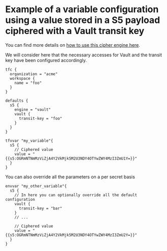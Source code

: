 # Example of a variable configuration using a value stored in a S5 payload ciphered with a Vault transit key

You can find more details on [how to use this cipher engine here](https://github.com/mvisonneau/s5/blob/main/examples/vault.md).

We will consider here that the necessary accesses for Vault and the transit key have been configured accordingly.

```hcl
tfc {
  organization = "acme"
  workspace {
    name = "foo"
  }
}

defaults {
  s5 {
    engine = "vault"
    vault {
      transit-key = "foo"
    }
  }
}

tfvvar "my_variable"{
  s5 {
    // Ciphered value
    value = "{{s5:OGRmNTNmMzViZjA4Y2VkMjk5M2U3NDY4OTYwZWY4MzI3ZmU1Y=}}"
  }
}
```

You can also override all the parameters on a per secret basis

```hcl
envvar "my_other_variable"{
  s5 {
    // In here you can optionally override all the default configuration
    vault {
      transit-key = "bar"
    }
    // ...

    // Ciphered value
    value = "{{s5:OGRmNTNmMzViZjA4Y2VkMjk5M2U3NDY4OTYwZWY4MzI3ZmU2Y=}}"
  }
}
```
